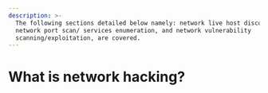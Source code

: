 ```yaml
---
description: >-
  The following sections detailed below namely: network live host discovery,
  network port scan/ services enumeration, and network vulnerability
  scanning/exploitation, are covered.
---
```


# What is network hacking?

